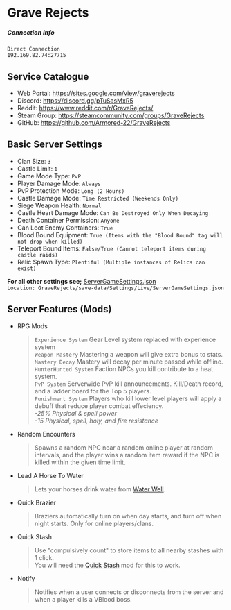 # Grave Rejects 

##### Connection Info
```
Direct Connection 
192.169.82.74:27715
```
## Service Catalogue 

* Web Portal: https://sites.google.com/view/graverejects 
* Discord: https://discord.gg/pTuSasMxR5
* Reddit: https://www.reddit.com/r/GraveRejects/
* Steam Group: https://steamcommunity.com/groups/GraveRejects
* GitHub: https://github.com/Armored-22/GraveRejects

## Basic Server Settings
* Clan Size: `3`
* Castle Limit: `1`
* Game Mode Type: `PvP`
* Player Damage Mode: `Always`
* PvP Protection Mode: `Long (2 Hours)`
* Castle Damage Mode: `Time Restricted (Weekends Only)`
* Siege Weapon Health: `Normal`
* Castle Heart Damage Mode: `Can Be Destroyed Only When Decaying`
* Death Container Permission: `Anyone`
* Can Loot Enemy Containers: `True`
* Blood Bound Equipment: `True (Items with the "Blood Bound" tag will not drop when killed)`
* Teleport Bound Items: `False/True (Cannot teleport items during castle raids)`
* Relic Spawn Type: `Plentiful (Multiple instances of Relics can exist)`

**For all other settings see;** [ServerGameSettings.json](save-data/Settings/Live/ServerGameSettings.json) <br>
`Location: GraveRejects/save-data/Settings/Live/ServerGameSettings.json`

## Server Features (Mods)
* RPG Mods
    > `Experience System` Gear Level system replaced with experience system <br>
    > `Weapon Mastery` Mastering a weapon will give extra bonus to stats. <br>
    > `Mastery Decay` Mastery will decay per minute passed while offline. <br>
    > `HunterHunted System` Faction NPCs you kill contribute to a heat system. <br>
    > `PvP System` Serverwide PvP kill announcements. Kill/Death record, and a ladder board for the Top 5 players. <br>
    > `Punishment System` Players who kill lower level players will apply a debuff that reduce player combat effeciency. <br>
*-25% Physical & spell power* <br>
*-15 Physical, spell, holy, and fire resistance*
* Random Encounters
    > Spawns a random NPC near a random online player at random intervals, and the player wins a random item reward if the NPC is killed within the given time limit.
* Lead A Horse To Water
    > Lets your horses drink water from [Water Well](https://gaming.tools/v-rising/blueprints/tm_liquidstation_water_well01).
* Quick Brazier
    > Braziers automatically turn on when day starts, and turn off when night starts. Only for online players/clans.
* Quick Stash
    > Use "compulsively count" to store items to all nearby stashes with 1 click. <br>
    > You will need the [Quick Stash](https://v-rising.thunderstore.io/package/Elmegaard/QuickStash/) mod for this to work.
* Notify
    > Notifies when a user connects or disconnects from the server and when a player kills a VBlood boss.



